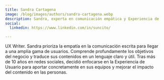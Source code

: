 ```yaml
---
title: Sandra Cartagena
image: /blog/images/authors/sandra-cartagena.webp
description: Sandra, experta en comunicación empática y Experiencia de Usuario, transforma objetivos de negocio en contenidos claros y útiles. Más de 10 años en redes sociales.
social:
  linkedin: https://www.linkedin.com/in/suncito/

---
```

UX Writer. Sandra prioriza la empatía en la comunicación escrita para llegar a una amplia gama de usuarios. Comprende profundamente los objetivos del negocio y traduce sus contenidos en un lenguaje claro y útil. Tras más de 10 años en redes sociales, decidió enfocarse en la Experiencia de Usuario para aportar concretamente en sus equipos y mejorar el impacto del contenido en las personas.